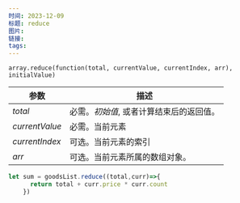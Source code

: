 ```yaml
---
时间: 2023-12-09
标题: reduce
图片: 
链接: 
tags:
---
```

`array.reduce(function(total, currentValue, currentIndex, arr), initialValue)`

|参数|描述|
|---|---|
|_total_|必需。_初始值_, 或者计算结束后的返回值。|
|_currentValue_|必需。当前元素|
|_currentIndex_|可选。当前元素的索引|
|_arr_|可选。当前元素所属的数组对象。|

```js
let sum = goodsList.reduce((total,curr)=>{
      return total + curr.price * curr.count
    })
```



